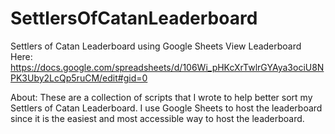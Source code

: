 # SettlersOfCatanLeaderboard
Settlers of Catan Leaderboard using Google Sheets
View Leaderboard Here: https://docs.google.com/spreadsheets/d/106Wi_pHKcXrTwlrGYAya3ociU8NPK3Uby2LcQp5ruCM/edit#gid=0

About:
These are a collection of scripts that I wrote to help better sort my Settlers of Catan Leaderboard.
I use Google Sheets to host the leaderboard since it is the easiest and most accessible way to host the leaderboard.
